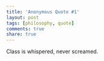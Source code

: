 ```yaml
---
title: 'Anonymous Quote #1'
layout: post
tags: [philosophy, quote]
comments: true
share: true
---
```

Class is whispered, never screamed.